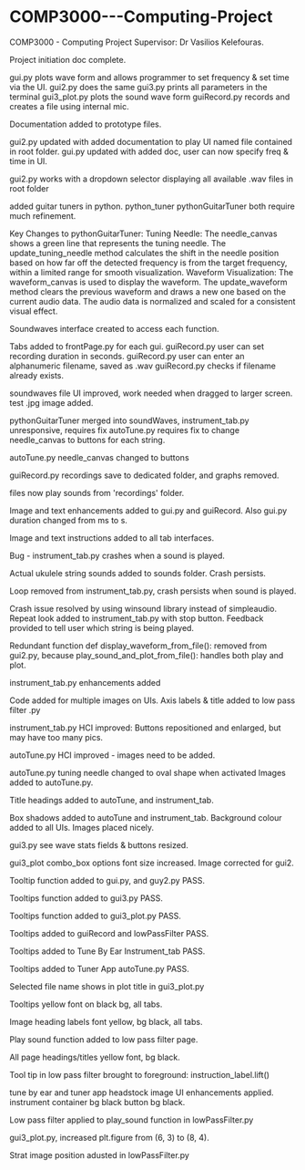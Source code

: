 # COMP3000---Computing-Project
COMP3000 - Computing Project
Supervisor: Dr Vasilios Kelefouras.

Project initiation doc complete.

gui.py plots wave form and allows programmer to set frequency & set time via the UI.
gui2.py does the same
gui3.py prints all parameters in the terminal
gui3_plot.py plots the sound wave form
guiRecord.py records and creates a file using internal mic.

Documentation added to prototype files.

gui2.py updated with added documentation to play UI named file contained in root folder.
gui.py updated with added doc, user can now specify freq & time in UI.

gui2.py works with a dropdown selector displaying all available .wav files in root folder

added guitar tuners in python.
python_tuner
pythonGuitarTuner
both require much refinement.

Key Changes to pythonGuitarTuner:
Tuning Needle:
The needle_canvas shows a green line that represents the tuning needle.
The update_tuning_needle method calculates the shift in the needle position based on how far off 
the detected frequency is from the target frequency, within a limited range for smooth visualization.
Waveform Visualization:
The waveform_canvas is used to display the waveform.
The update_waveform method clears the previous waveform and draws a new one based on the 
current audio data. The audio data is normalized and scaled for a consistent visual effect.

Soundwaves interface created to access each function.

Tabs added to frontPage.py for each gui.
guiRecord.py user can set recording duration in seconds.
guiRecord.py user can enter an alphanumeric filename, saved as .wav
guiRecord.py checks if filename already exists.

soundwaves file UI improved, work needed when dragged to larger screen.
test .jpg image added.

pythonGuitarTuner merged into soundWaves,
instrument_tab.py unresponsive, requires fix
autoTune.py requires fix to change needle_canvas to buttons for each string.

autoTune.py needle_canvas changed to buttons

guiRecord.py recordings save to dedicated folder, and graphs removed.

files now play sounds from 'recordings' folder.

Image and text enhancements added to gui.py and guiRecord.
Also gui.py duration changed from ms to s.

Image and text instructions added to all tab interfaces.

Bug - instrument_tab.py crashes when a sound is played.

Actual ukulele string sounds added to sounds folder.
Crash persists.

Loop removed from instrument_tab.py, crash persists when sound is played.

Crash issue resolved by using winsound library instead of simpleaudio.
Repeat look added to instrument_tab.py with stop button.
Feedback provided to tell user which string is being played.

Redundant function def display_waveform_from_file(): removed from gui2.py,
because play_sound_and_plot_from_file(): handles both play and plot.

instrument_tab.py enhancements added

Code added for multiple images on UIs.
Axis labels & title added to low pass filter .py

instrument_tab.py HCI improved: 
Buttons repositioned and enlarged,
but may have too many pics.

autoTune.py HCI improved - images need to be added.

autoTune.py tuning needle changed to oval shape when activated
Images added to autoTune.py.

Title headings added to autoTune, and instrument_tab.

Box shadows added to autoTune and instrument_tab.
Background colour added to all UIs.
Images placed nicely.

gui3.py see wave stats fields & buttons resized.

gui3_plot combo_box options font size increased.
Image corrected for gui2.

Tooltip function added to gui.py, and guy2.py PASS.
 
Tooltips function added to gui3.py PASS.

Tooltips function added to gui3_plot.py PASS.

Tooltips added to guiRecord and lowPassFilter PASS.

Tooltips added to Tune By Ear Instrument_tab PASS.

Tooltips added to Tuner App autoTune.py PASS.

Selected file name shows in plot title in gui3_plot.py

Tooltips yellow font on black bg, all tabs.

Image heading labels font yellow, bg black, all tabs.

Play sound function added to low pass filter page.

All page headings/titles yellow font, bg black.

Tool tip in low pass filter brought to foreground:
instruction_label.lift()

tune by ear and tuner app headstock image UI enhancements applied.
instrument container bg black
button bg black.

Low pass filter applied to play_sound function in lowPassFilter.py

gui3_plot.py, increased plt.figure from (6, 3) to (8, 4).

Strat image position adusted in lowPassFilter.py
